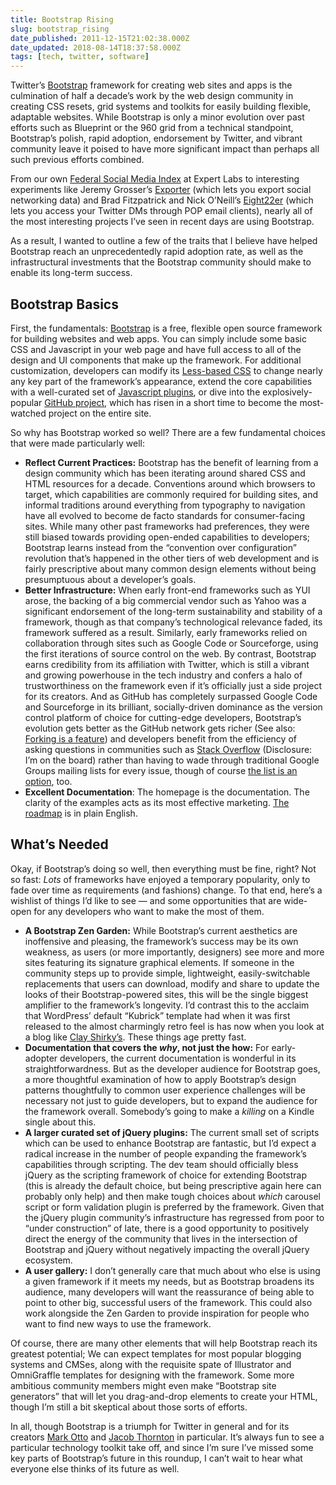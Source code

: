 ```yaml
---
title: Bootstrap Rising
slug: bootstrap_rising
date_published: 2011-12-15T21:02:38.000Z
date_updated: 2018-08-14T18:37:58.000Z
tags: [tech, twitter, software]
---
```


Twitter’s [Bootstrap](http://twitter.github.com/bootstrap/) framework for creating web sites and apps is the culmination of half a decade’s work by the web design community in creating CSS resets, grid systems and toolkits for easily building flexible, adaptable websites. While Bootstrap is only a minor evolution over past efforts such as Blueprint or the 960 grid from a technical standpoint, Bootstrap’s polish, rapid adoption, endorsement by Twitter, and vibrant community leave it poised to have more significant impact than perhaps all such previous efforts combined.

From our own [Federal Social Media Index](http://reports.expertlabs.org/fsmi/) at Expert Labs to interesting experiments like Jeremy Grosser’s [Exporter](http://export.synack.me/) (which lets you export social networking data) and Brad Fitzpatrick and Nick O’Neill’s [Eight22er](https://eight22er.danga.com/) (which lets you access your Twitter DMs through POP email clients), nearly all of the most interesting projects I’ve seen in recent days are using Bootstrap.

As a result, I wanted to outline a few of the traits that I believe have helped Bootstrap reach an unprecedentedly rapid adoption rate, as well as the infrastructural investments that the Bootstrap community should make to enable its long-term success.

## Bootstrap Basics

First, the fundamentals: [Bootstrap](http://twitter.github.com/bootstrap/) is a free, flexible open source framework for building websites and web apps. You can simply include some basic CSS and Javascript in your web page and have full access to all of the design and UI components that make up the framework. For additional customization, developers can modify its [Less-based CSS](http://twitter.github.com/bootstrap/#less) to change nearly any key part of the framework’s appearance, extend the core capabilities with a well-curated set of [Javascript plugins](http://twitter.github.com/bootstrap/javascript.html), or dive into the explosively-popular [GitHub project](https://github.com/twitter/bootstrap), which has risen in a short time to become the most-watched project on the entire site.

So why has Bootstrap worked so well? There are a few fundamental choices that were made particularly well:

- **Reflect Current Practices:** Bootstrap has the benefit of learning from a design community which has been iterating around shared CSS and HTML resources for a decade. Conventions around which browsers to target, which capabilities are commonly required for building sites, and informal traditions around everything from typography to navigation have all evolved to become de facto standards for consumer-facing sites. While many other past frameworks had preferences, they were still biased towards providing open-ended capabilities to developers; Bootstrap learns instead from the “convention over configuration” revolution that’s happened in the other tiers of web development and is fairly prescriptive about many common design elements without being presumptuous about a developer’s goals.
- **Better Infrastructure:** When early front-end frameworks such as YUI arose, the backing of a big commercial vendor such as Yahoo was a significant endorsement of the long-term sustainability and stability of a framework, though as that company’s technological relevance faded, its framework suffered as a result. Similarly, early frameworks relied on collaboration through sites such as Google Code or Sourceforge, using the first iterations of source control on the web. By contrast, Bootstrap earns credibility from its affiliation with Twitter, which is still a vibrant and growing powerhouse in the tech industry and confers a halo of trustworthiness on the framework even if it’s officially just a side project for its creators. And as GitHub has completely surpassed Google Code and Sourceforge in its brilliant, socially-driven dominance as the version control platform of choice for cutting-edge developers, Bootstrap’s evolution gets better as the GitHub network gets richer (See also: [Forking is a feature](/2010/09/forking_is_a_feature)) and developers benefit from the efficiency of asking questions in communities such as [Stack Overflow](http://stackoverflow.com/questions/tagged/twitter-bootstrap) (Disclosure: I’m on the board) rather than having to wade through traditional Google Groups mailing lists for every issue, though of course [ the list is an option](http://groups.google.com/group/twitter-bootstrap), too.
- **Excellent Documentation**: The homepage is the documentation. The clarity of the examples acts as its most effective marketing. [The roadmap](https://github.com/twitter/bootstrap/wiki/Roadmap) is in plain English.

## What’s Needed

Okay, if Bootstrap’s doing so well, then everything must be fine, right? Not so fast: *Lots* of frameworks have enjoyed a temporary popularity, only to fade over time as requirements (and fashions) change. To that end, here’s a wishlist of things I’d like to see — and some opportunities that are wide-open for any developers who want to make the most of them.

- **A Bootstrap Zen Garden:** While Bootstrap’s current aesthetics are inoffensive and pleasing, the framework’s success may be its own weakness, as users (or more importantly, designers) see more and more sites featuring its signature graphical elements. If someone in the community steps up to provide simple, lightweight, easily-switchable replacements that users can download, modify and share to update the looks of their Bootstrap-powered sites, this will be the single biggest amplifier to the framework’s longevity. I’d contrast this to the acclaim that WordPress’ default “Kubrick” template had when it was first released to the almost charmingly retro feel is has now when you look at a blog like [Clay Shirky’s](http://www.shirky.com/weblog/). These things age pretty fast.
- **Documentation that covers the *why*, not just the how:** For early-adopter developers, the current documentation is wonderful in its straightforwardness. But as the developer audience for Bootstrap goes, a more thoughtful examination of how to apply Bootstrap’s design patterns thoughtfully to common user experience challenges will be necessary not just to guide developers, but to expand the audience for the framework overall. Somebody’s going to make a *killing* on a Kindle single about this.
- **A larger curated set of jQuery plugins:** The current small set of scripts which can be used to enhance Bootstrap are fantastic, but I’d expect a radical increase in the number of people expanding the framework’s capabilities through scripting. The dev team should officially bless jQuery as the scripting framework of choice for extending Bootstrap (this is already the default choice, but being prescriptive again here can probably only help) and then make tough choices about *which* carousel script or form validation plugin is preferred by the framework. Given that the jQuery plugin community’s infrastructure has regressed from poor to “under construction” of late, there is a good opportunity to positively direct the energy of the community that lives in the intersection of Bootstrap and jQuery without negatively impacting the overall jQuery ecosystem.
- **A user gallery:** I don’t generally care that much about who else is using a given framework if it meets my needs, but as Bootstrap broadens its audience, many developers will want the reassurance of being able to point to other big, successful users of the framework. This could also work alongside the Zen Garden to provide inspiration for people who want to find new ways to use the framework.

Of course, there are many other elements that will help Bootstrap reach its greatest potential; We can expect templates for most popular blogging systems and CMSes, along with the requisite spate of Illustrator and OmniGraffle templates for designing with the framework. Some more ambitious community members might even make “Bootstrap site generators” that will let you drag-and-drop elements to create your HTML, though I’m still a bit skeptical about those sorts of efforts.

In all, though Bootstrap is a triumph for Twitter in general and for its creators [Mark Otto](https://twitter.com/#!/mdo) and [Jacob Thornton](https://twitter.com/#!/fat) in particular. It’s always fun to see a particular technology toolkit take off, and since I’m sure I’ve missed some key parts of Bootstrap’s future in this roundup, I can’t wait to hear what everyone else thinks of its future as well.
